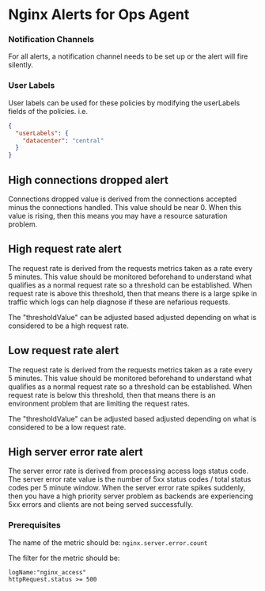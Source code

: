 # Nginx Alerts for Ops Agent

### Notification Channels
For all alerts, a notification channel needs to be set up or the alert will fire silently.

### User Labels
User labels can be used for these policies by modifying the userLabels fields of the policies. i.e.

```json
{ 
  "userLabels": {
    "datacenter": "central"
  }
}
```

## High connections dropped alert
Connections dropped value is derived from the connections accepted minus the connections handled. This value should be near 0. When this value is rising, then this means you may have a resource saturation problem.

## High request rate alert
The request rate is derived from the requests metrics taken as a rate every 5 minutes. This value should be monitored beforehand to understand what qualifies as a normal request rate so a threshold can be established. When request rate is above this threshold, then that means there is a large spike in traffic which logs can help diagnose if these are nefarious requests.

The "thresholdValue" can be adjusted based adjusted depending on what is considered to be a high request rate.

## Low request rate alert
The request rate is derived from the requests metrics taken as a rate every 5 minutes. This value should be monitored beforehand to understand what qualifies as a normal request rate so a threshold can be established. When request rate is below this threshold, then that means there is an environment problem that are limiting the request rates.

The "thresholdValue" can be adjusted based adjusted depending on what is considered to be a low request rate.

## High server error rate alert
The server error rate is derived from processing access logs status code. The server error rate value is the number of 5xx status codes / total status codes per 5 minute window. When the server error rate spikes suddenly, then you have a high priority server problem as backends are experiencing 5xx errors and clients are not being served successfully.

### Prerequisites

The name of the metric should be:
`nginx.server.error.count`

The filter for the metric should be:
```
logName:"nginx_access"
httpRequest.status >= 500
```
